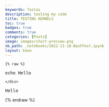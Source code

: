 ```yaml
---
keywords: fastai
description: testing my code
title: TESTING KERNELS
toc: true 
badges: true
comments: true
categories: [Posts]
image: images/chart-preview.png
nb_path: _notebooks/2022-11-18-BashTest.ipynb
layout: base
---
```


<!--
#################################################
### THIS FILE WAS AUTOGENERATED! DO NOT EDIT! ###
#################################################
# file to edit: _notebooks/2022-11-18-BashTest.ipynb
-->

<div class="container" id="notebook-container">
        
    {% raw %}
    
<div class="cell border-box-sizing code_cell rendered">
<div class="input">

<div class="inner_cell">
    <div class="input_area">
<div class=" highlight hl-bash"><pre><span></span><span class="nb">echo</span> Hello
</pre></div>

    </div>
</div>
</div>

<div class="output_wrapper">
<div class="output">

<div class="output_area">

<div class="output_subarea output_stream output_stdout output_text">
<pre>Hello
</pre>
</div>
</div>

</div>
</div>

</div>
    {% endraw %}

</div>
 

